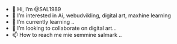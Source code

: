 - 👋 Hi, I’m @SAL1989
- 👀 I’m interested in Ai, webudvikling, digital art, maxhine learning 
- 🌱 I’m currently learning ..
- 💞️ I’m looking to collaborate on digital art...
- 📫 How to reach me mie semmine salmark ..

<!---
SAL1989/SAL1989 is a ✨ special ✨ repository because its `README.md` (this file) appears on your GitHub profile.
You can click the Preview link to take a look at your changes.
--->
